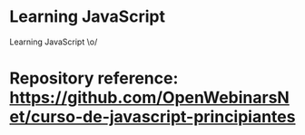 # Learning JavaScript
Learning JavaScript \o/

# Repository reference: https://github.com/OpenWebinarsNet/curso-de-javascript-principiantes